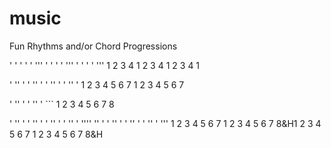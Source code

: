 music
=====

Fun Rhythms and/or Chord Progressions



' ' ' ' ' ''' ' ' ' ' ''' ' ' ' ' '''
1 2 3 4 1 2 3 4 1 2 3 4 1


' '' ' ' '' ' ' '' ' ' '' '
1 2 3 4 5 6 7 1 2 3 4 5 6 7

' '' ' ' '' ' ```
1   2 3 4 5 6 7 8 


' '' ' ' '' ' ' '' ' ' '' ' '''' '' ' ' '' ' ' '' ' ' '' ' '''
1 2 3 4 5 6 7 1 2 3 4 5 6 7 8&H1 2 3 4 5 6 7 1 2 3 4 5 6 7 8&H